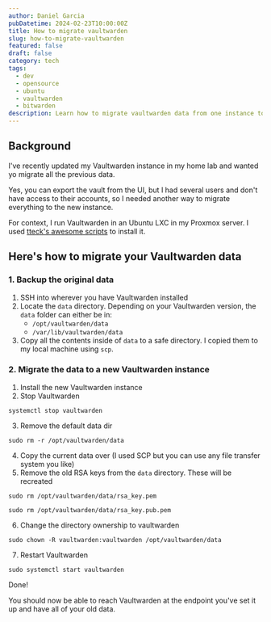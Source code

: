 ```yaml
---
author: Daniel Garcia
pubDatetime: 2024-02-23T10:00:00Z
title: How to migrate vaultwarden
slug: how-to-migrate-vaultwarden
featured: false
draft: false
category: tech
tags:
  - dev
  - opensource
  - ubuntu
  - vaultwarden
  - bitwarden
description: Learn how to migrate vaultwarden data from one instance to another.
---
```


## Background

I've recently updated my Vaultwarden instance in my home lab and wanted yo migrate all the previous data.

Yes, you can export the vault from the UI, but I had several users and don't have access to their accounts, so I needed another way to migrate everything to the new instance.

For context, I run Vaultwarden in an Ubuntu LXC in my Proxmox server. I used [tteck's awesome scripts](https://tteck.github.io/Proxmox/) to install it.

## Here's how to migrate your Vaultwarden data

### 1. Backup the original data

1. SSH into wherever you have Vaultwarden installed
2. Locate the `data` directory.
   Depending on your Vaultwarden version, the `data` folder can either be in:
   - `/opt/vaultwarden/data`
   - `/var/lib/vaultwarden/data`
3. Copy all the contents inside of `data` to a safe directory. I copied them to my local machine using `scp`.

### 2. Migrate the data to a new Vaultwarden instance

1. Install the new Vaultwarden instance
2. Stop Vaultwarden

```
systemctl stop vaultwarden
```

3. Remove the default data dir

```
sudo rm -r /opt/vaultwarden/data
```

4. Copy the current data over (I used SCP but you can use any file transfer system you like)
5. Remove the old RSA keys from the `data` directory. These will be recreated

```
sudo rm /opt/vaultwarden/data/rsa_key.pem
```

```
sudo rm /opt/vaultwarden/data/rsa_key.pub.pem
```

6. Change the directory ownership to vaultwarden

```
sudo chown -R vaultwarden:vaultwarden /opt/vaultwarden/data
```

7. Restart Vaultwarden

```
sudo systemctl start vaultwarden
```

Done!

You should now be able to reach Vaultwarden at the endpoint you've set it up and have all of your old data.
